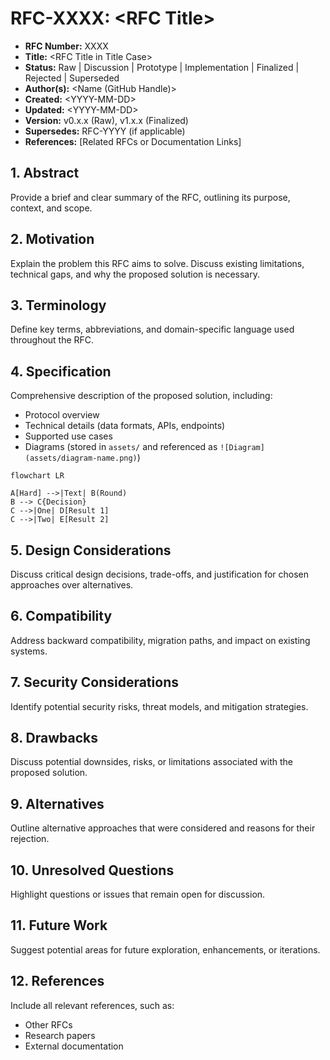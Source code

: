 # RFC-XXXX: \<RFC Title\>

- **RFC Number:** XXXX
- **Title:** \<RFC Title in Title Case\>
- **Status:** Raw | Discussion | Prototype | Implementation | Finalized | Rejected | Superseded
- **Author(s):** \<Name (GitHub Handle)\>
- **Created:** \<YYYY-MM-DD\>
- **Updated:** \<YYYY-MM-DD\>
- **Version:** v0.x.x (Raw), v1.x.x (Finalized)
- **Supersedes:** RFC-YYYY (if applicable)
- **References:** [Related RFCs or Documentation Links]

## 1. Abstract

Provide a brief and clear summary of the RFC, outlining its purpose, context, and scope.

## 2. Motivation

Explain the problem this RFC aims to solve.
Discuss existing limitations, technical gaps, and why the proposed solution is necessary.

## 3. Terminology

Define key terms, abbreviations, and domain-specific language used throughout the RFC.

## 4. Specification

Comprehensive description of the proposed solution, including:

- Protocol overview
- Technical details (data formats, APIs, endpoints)
- Supported use cases
- Diagrams (stored in `assets/` and referenced as `![Diagram](assets/diagram-name.png)`)

```mermaid
flowchart LR

A[Hard] -->|Text| B(Round)
B --> C{Decision}
C -->|One| D[Result 1]
C -->|Two| E[Result 2]
```

## 5. Design Considerations

Discuss critical design decisions, trade-offs, and justification for chosen approaches over alternatives.

## 6. Compatibility

Address backward compatibility, migration paths, and impact on existing systems.

## 7. Security Considerations

Identify potential security risks, threat models, and mitigation strategies.

## 8. Drawbacks

Discuss potential downsides, risks, or limitations associated with the proposed solution.

## 9. Alternatives

Outline alternative approaches that were considered and reasons for their rejection.

## 10. Unresolved Questions

Highlight questions or issues that remain open for discussion.

## 11. Future Work

Suggest potential areas for future exploration, enhancements, or iterations.

## 12. References

Include all relevant references, such as:

- Other RFCs
- Research papers
- External documentation
